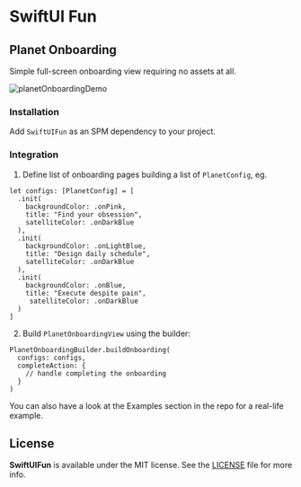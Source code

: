 # SwiftUI Fun

## Planet Onboarding

Simple full-screen onboarding view requiring no assets at all.

![planetOnboardingDemo](https://github.com/mbieda/swiftui-fun/assets/1736293/2a582c12-7d5c-4056-a195-88e40e62b08e)

### Installation

Add `SwiftUIFun` as an SPM dependency to your project.

### Integration

1. Define list of onboarding pages building a list of `PlanetConfig`, eg.

```
let configs: [PlanetConfig] = [
  .init(
    backgroundColor: .onPink,
    title: "Find your obsession",
    satelliteColor: .onDarkBlue
  ),
  .init(
    backgroundColor: .onLightBlue,
    title: "Design daily schedule",
    satelliteColor: .onDarkBlue
  ),
  .init(
    backgroundColor: .onBlue,
    title: "Execute despite pain",
     satelliteColor: .onDarkBlue
  )
]
```

2. Build `PlanetOnboardingView` using the builder:

```
PlanetOnboardingBuilder.buildOnboarding(
  configs: configs,
  completeAction: {
    // handle completing the onboarding
  }
)
```

You can also have a look at the Examples section in the repo for a real-life example.

## License

**SwiftUIFun** is available under the MIT license. See the [LICENSE](https://github.com/mbieda/swiftui-fun/blob/main/LICENSE.md) file for more info.

